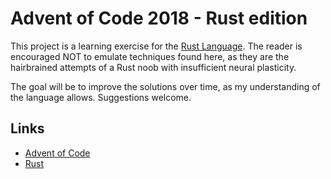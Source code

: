 # Advent of Code 2018 - Rust edition

This project is a learning exercise for the [Rust Language](https://www.rust-lang.org/en-US/). The reader is encouraged NOT to emulate techniques found here, as they are the hairbrained attempts of a Rust noob with insufficient neural plasticity.

The goal will be to improve the solutions over time, as my understanding of the language allows. Suggestions welcome.

## Links
* [Advent of Code](https://adventofcode.com/2018)
* [Rust](https://www.rust-lang.org/en-US/)